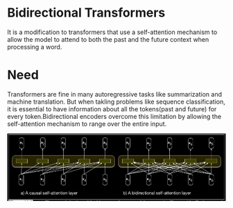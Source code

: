 # Bidirectional Transformers
It is a modification to transformers that use a self-attention mechanism to allow the model to attend to both the past and the future context when processing a word.

# Need
Transformers are fine in many autoregressive tasks like summarization and machine translation. But when takling problems like sequence classification, it is essential to have information about all the tokens(past and future) for every token.Bidirectional encoders overcome this limitation by allowing the self-attention mechanism to range over the entire input.

![alt text](<Screenshot from 2024-04-28 10-56-51.png>)
